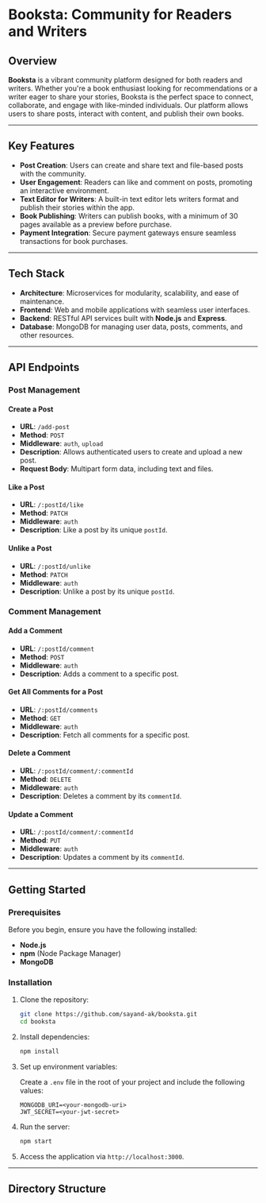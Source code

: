 # Booksta: Community for Readers and Writers

## Overview

**Booksta** is a vibrant community platform designed for both readers and writers. Whether you're a book enthusiast looking for recommendations or a writer eager to share your stories, Booksta is the perfect space to connect, collaborate, and engage with like-minded individuals. Our platform allows users to share posts, interact with content, and publish their own books.

---

## Key Features

- **Post Creation**: Users can create and share text and file-based posts with the community.
- **User Engagement**: Readers can like and comment on posts, promoting an interactive environment.
- **Text Editor for Writers**: A built-in text editor lets writers format and publish their stories within the app.
- **Book Publishing**: Writers can publish books, with a minimum of 30 pages available as a preview before purchase.
- **Payment Integration**: Secure payment gateways ensure seamless transactions for book purchases.
  
---

## Tech Stack

- **Architecture**: Microservices for modularity, scalability, and ease of maintenance.
- **Frontend**: Web and mobile applications with seamless user interfaces.
- **Backend**: RESTful API services built with **Node.js** and **Express**.
- **Database**: MongoDB for managing user data, posts, comments, and other resources.

---

## API Endpoints

### Post Management

#### **Create a Post**
- **URL**: `/add-post`
- **Method**: `POST`
- **Middleware**: `auth`, `upload`
- **Description**: Allows authenticated users to create and upload a new post.
- **Request Body**: Multipart form data, including text and files.

#### **Like a Post**
- **URL**: `/:postId/like`
- **Method**: `PATCH`
- **Middleware**: `auth`
- **Description**: Like a post by its unique `postId`.

#### **Unlike a Post**
- **URL**: `/:postId/unlike`
- **Method**: `PATCH`
- **Middleware**: `auth`
- **Description**: Unlike a post by its unique `postId`.

### Comment Management

#### **Add a Comment**
- **URL**: `/:postId/comment`
- **Method**: `POST`
- **Middleware**: `auth`
- **Description**: Adds a comment to a specific post.

#### **Get All Comments for a Post**
- **URL**: `/:postId/comments`
- **Method**: `GET`
- **Middleware**: `auth`
- **Description**: Fetch all comments for a specific post.

#### **Delete a Comment**
- **URL**: `/:postId/comment/:commentId`
- **Method**: `DELETE`
- **Middleware**: `auth`
- **Description**: Deletes a comment by its `commentId`.

#### **Update a Comment**
- **URL**: `/:postId/comment/:commentId`
- **Method**: `PUT`
- **Middleware**: `auth`
- **Description**: Updates a comment by its `commentId`.

---

## Getting Started

### Prerequisites

Before you begin, ensure you have the following installed:

- **Node.js**
- **npm** (Node Package Manager)
- **MongoDB**

### Installation

1. Clone the repository:

    ```bash
    git clone https://github.com/sayand-ak/booksta.git
    cd booksta
    ```

2. Install dependencies:

    ```bash
    npm install
    ```

3. Set up environment variables:

    Create a `.env` file in the root of your project and include the following values:

    ```
    MONGODB_URI=<your-mongodb-uri>
    JWT_SECRET=<your-jwt-secret>
    ```

4. Run the server:

    ```bash
    npm start
    ```

5. Access the application via `http://localhost:3000`.

---

## Directory Structure

